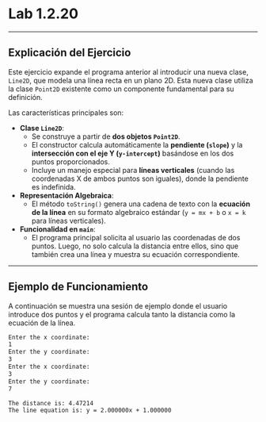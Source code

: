 # Lab 1.2.20

-----

## Explicación del Ejercicio

Este ejercicio expande el programa anterior al introducir una nueva clase, `Line2D`, que modela una línea recta en un plano 2D. Esta nueva clase utiliza la clase `Point2D` existente como un componente fundamental para su definición.

Las características principales son:

  * **Clase `Line2D`**:
      * Se construye a partir de **dos objetos `Point2D`**.
      * El constructor calcula automáticamente la **pendiente (`slope`)** y la **intersección con el eje Y (`y-intercept`)** basándose en los dos puntos proporcionados.
      * Incluye un manejo especial para **líneas verticales** (cuando las coordenadas X de ambos puntos son iguales), donde la pendiente es indefinida.
  * **Representación Algebraica**:
      * El método `toString()` genera una cadena de texto con la **ecuación de la línea** en su formato algebraico estándar (`y = mx + b` o `x = k` para líneas verticales).
  * **Funcionalidad en `main`**:
      * El programa principal solicita al usuario las coordenadas de dos puntos. Luego, no solo calcula la distancia entre ellos, sino que también crea una línea y muestra su ecuación correspondiente.

-----

## Ejemplo de Funcionamiento

A continuación se muestra una sesión de ejemplo donde el usuario introduce dos puntos y el programa calcula tanto la distancia como la ecuación de la línea.

```bash
Enter the x coordinate: 
1
Enter the y coordinate: 
3
Enter the x coordinate: 
3
Enter the y coordinate: 
7

The distance is: 4.47214
The line equation is: y = 2.000000x + 1.000000
```
